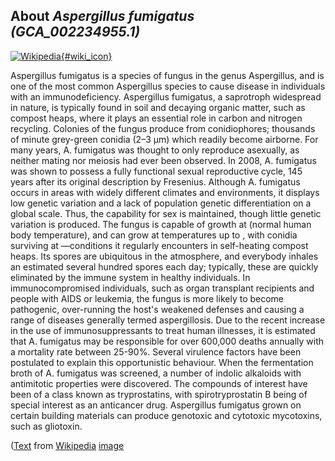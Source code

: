 
About *Aspergillus fumigatus (GCA\_002234955.1)* 
--------------------------------------------------------------

[![Wikipedia](/img/wikipedia_logo_v2_en.png){#wiki_icon}](http://en.wikipedia.org/wiki/Aspergillus_fumigatus)

Aspergillus fumigatus is a species of fungus in the genus Aspergillus, and is
one of the most common Aspergillus species to cause disease in individuals with
an immunodeficiency.
Aspergillus fumigatus, a saprotroph widespread in nature, is typically found in
soil and decaying organic matter, such as compost heaps, where it plays an
essential role in carbon and nitrogen recycling. Colonies of the fungus produce
from conidiophores; thousands of minute grey-green conidia (2–3 μm) which
readily become airborne. For many years, A. fumigatus was thought to only
reproduce asexually, as neither mating nor meiosis had ever been observed. In
2008, A. fumigatus was shown to possess a fully functional sexual reproductive
cycle, 145 years after its original description by Fresenius. Although A.
fumigatus occurs in areas with widely different climates and environments, it
displays low genetic variation and a lack of population genetic differentiation
on a global scale. Thus, the capability for sex is maintained, though little
genetic variation is produced.
The fungus is capable of growth at  (normal human body temperature), and can
grow at temperatures up to , with conidia surviving at —conditions it regularly
encounters in self-heating compost heaps. Its spores are ubiquitous in the
atmosphere, and everybody inhales an estimated several hundred spores each day;
typically, these are quickly eliminated by the immune system in healthy
individuals. In immunocompromised individuals, such as organ transplant
recipients and people with AIDS or leukemia, the fungus is more likely to become
pathogenic, over-running the host's weakened defenses and causing a range of
diseases generally termed aspergillosis. Due to the recent increase in the use
of immunosuppressants to treat human illnesses, it is estimated that A.
fumigatus may be responsible for over 600,000 deaths annually with a mortality
rate between 25-90%.  Several virulence factors have been postulated to explain
this opportunistic behaviour.
When the fermentation broth of A. fumigatus was screened, a number of indolic
alkaloids with antimitotic properties were discovered. The compounds of interest
have been of a class known as tryprostatins, with spirotryprostatin B being of
special interest as an anticancer drug.
Aspergillus fumigatus grown on certain building materials can produce genotoxic
and cytotoxic mycotoxins, such as gliotoxin.

([Text](http://en.wikipedia.org/wiki/Aspergillus_fumigatus) from [Wikipedia](http://en.wikipedia.org/) 
[image](https://commons.wikimedia.org/wiki/File:Aspergillus.jpg)
